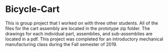 # Bicycle-Cart
This is group project that I worked on with three other students. All of the files for the cart assembly are located in the prototype zip folder. The drawings for each individual part, assemblies, and sub-assemblies are located in a pdf. This project was completed for an introductory mechanical manufacturing class during the Fall semester of 2019.
